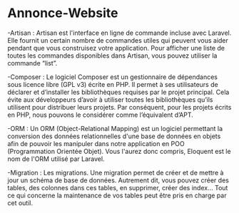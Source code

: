 # Annonce-Website




-Artisan  : Artisan est l'interface en ligne de commande incluse avec Laravel. Elle fournit un certain nombre de commandes utiles qui peuvent vous aider pendant que vous construisez votre application. Pour afficher une liste de toutes les commandes disponibles dans Artisan, vous pouvez utiliser la commande “list”.



-Composer : Le logiciel Composer est un gestionnaire de dépendances sous licence libre (GPL v3) écrite en PHP. Il permet à ses utilisateurs de déclarer et d’installer les bibliothèques requises par le projet principal. Cela évite aux développeurs d’avoir à utiliser toutes les bibliothèques qu’ils utilisent pour distribuer leurs projets. Par conséquent, pour les projets écrits en PHP, nous pouvons le considérer comme l’équivalent d’APT.


-ORM : Un ORM (Object-Relational Mapping) est un logiciel permettant la conversion des données relationnelles d'une base de données en objets afin de pouvoir les manipuler dans notre application en POO (Programmation Orientée Objet). Vous l'aurez donc compris, Eloquent est le nom de l'ORM utilisé par Laravel.

-Migration : Les migrations. Une migration permet de créer et de mettre à jour un schéma de base de données. Autrement dit, vous pouvez créer des tables, des colonnes dans ces tables, en supprimer, créer des index… Tout ce qui concerne la maintenance de vos tables peut être pris en charge par cet outil.
